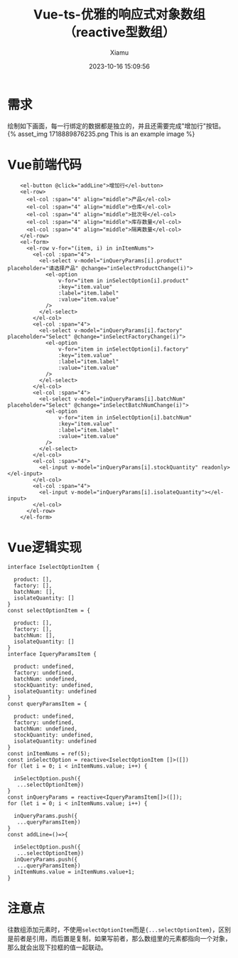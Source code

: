 ﻿---
layout: post
title: Vue-ts-优雅的响应式对象数组（reactive型数组）
date: 2023-10-16 15:09:56
author: 'Xiamu'
cover: /2023/10/16/2023-H2/2023-10-16-15-09-56/1718889876235.png
thumbnail: /2023/10/16/2023-H2/2023-10-16-15-09-56/1718889876235.png
tags:
- vue.js
- 前端
- javascript
- typescript
categories:
-
  - Front-End
  - Vue

---
# 需求

绘制如下画面，每一行绑定的数据都是独立的，并且还需要完成"增加行"按钮。  
{% asset_img 1718889876235.png This is an example image %}

# Vue前端代码

```prism language-html
	<el-button @click="addLine">增加行</el-button>
    <el-row>
      <el-col :span="4" align="middle">产品</el-col>
      <el-col :span="4" align="middle">仓库</el-col>
      <el-col :span="4" align="middle">批次号</el-col>
      <el-col :span="4" align="middle">库存数量</el-col>
      <el-col :span="4" align="middle">隔离数量</el-col>
    </el-row>
    <el-form>
      <el-row v-for="(item, i) in inItemNums">
        <el-col :span="4">
          <el-select v-model="inQueryParams[i].product" placeholder="请选择产品" @change="inSelectProductChange(i)">
            <el-option
                v-for="item in inSelectOption[i].product"
                :key="item.value"
                :label="item.label"
                :value="item.value"
            />
          </el-select>
        </el-col>
        <el-col :span="4">
          <el-select v-model="inQueryParams[i].factory" placeholder="Select" @change="inSelectFactoryChange(i)">
            <el-option
                v-for="item in inSelectOption[i].factory"
                :key="item.value"
                :label="item.label"
                :value="item.value"
            />
          </el-select>
        </el-col>
        <el-col :span="4">
          <el-select v-model="inQueryParams[i].batchNum" placeholder="Select" @change="inSelectBatchNumChange(i)">
            <el-option
                v-for="item in inSelectOption[i].batchNum"
                :key="item.value"
                :label="item.label"
                :value="item.value"
            />
          </el-select>
        </el-col>
        <el-col :span="4">
          <el-input v-model="inQueryParams[i].stockQuantity" readonly></el-input>
        </el-col>
        <el-col :span="4">
          <el-input v-model="inQueryParams[i].isolateQuantity"></el-input>
        </el-col>
      </el-row>
    </el-form>
```

# Vue逻辑实现

```prism language-typescript
interface IselectOptionItem {
   
  product: [],
  factory: [],
  batchNum: [],
  isolateQuantity: []
}
const selectOptionItem = {
   
  product: [],
  factory: [],
  batchNum: [],
  isolateQuantity: []
}
interface IqueryParamsItem {
   
  product: undefined,
  factory: undefined,
  batchNum: undefined,
  stockQuantity: undefined,
  isolateQuantity: undefined
}
const queryParamsItem = {
   
  product: undefined,
  factory: undefined,
  batchNum: undefined,
  stockQuantity: undefined,
  isolateQuantity: undefined
}
const inItemNums = ref(5);
const inSelectOption = reactive<IselectOptionItem []>([])
for (let i = 0; i < inItemNums.value; i++) {
   
  inSelectOption.push({
   ...selectOptionItem})
}
const inQueryParams = reactive<IqueryParamsItem[]>([]);
for (let i = 0; i < inItemNums.value; i++) {
   
  inQueryParams.push({
   ...queryParamsItem})
}
const addLine=()=>{
   
  inSelectOption.push({
   ...selectOptionItem})
  inQueryParams.push({
   ...queryParamsItem})
  inItemNums.value = inItemNums.value+1;
}
```

# 注意点

往数组添加元素时，不使用`selectOptionItem`而是`{...selectOptionItem}`，区别是前者是引用，而后置是复制，如果写前者，那么数组里的元素都指向一个对象，那么就会出现下拉框的值一起联动。

